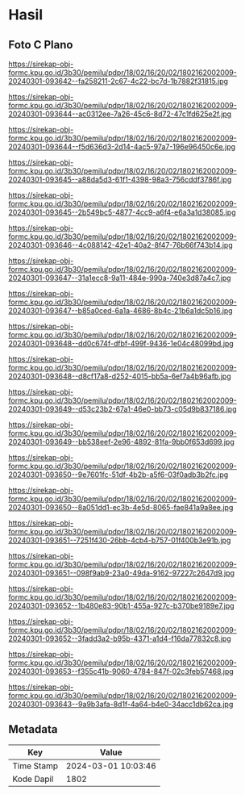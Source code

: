 # Hasil

## Foto C Plano

https://sirekap-obj-formc.kpu.go.id/3b30/pemilu/pdpr/18/02/16/20/02/1802162002009-20240301-093642--fa258211-2c67-4c22-bc7d-1b7882f31815.jpg

https://sirekap-obj-formc.kpu.go.id/3b30/pemilu/pdpr/18/02/16/20/02/1802162002009-20240301-093644--ac0312ee-7a26-45c6-8d72-47c1fd625e2f.jpg

https://sirekap-obj-formc.kpu.go.id/3b30/pemilu/pdpr/18/02/16/20/02/1802162002009-20240301-093644--f5d636d3-2d14-4ac5-97a7-196e96450c6e.jpg

https://sirekap-obj-formc.kpu.go.id/3b30/pemilu/pdpr/18/02/16/20/02/1802162002009-20240301-093645--a88da5d3-61f1-4398-98a3-756cddf3786f.jpg

https://sirekap-obj-formc.kpu.go.id/3b30/pemilu/pdpr/18/02/16/20/02/1802162002009-20240301-093645--2b549bc5-4877-4cc9-a6f4-e6a3a1d38085.jpg

https://sirekap-obj-formc.kpu.go.id/3b30/pemilu/pdpr/18/02/16/20/02/1802162002009-20240301-093646--4c088142-42e1-40a2-8f47-76b66f743b14.jpg

https://sirekap-obj-formc.kpu.go.id/3b30/pemilu/pdpr/18/02/16/20/02/1802162002009-20240301-093647--31a1ecc8-9a11-484e-990a-740e3d87a4c7.jpg

https://sirekap-obj-formc.kpu.go.id/3b30/pemilu/pdpr/18/02/16/20/02/1802162002009-20240301-093647--b85a0ced-6a1a-4686-8b4c-21b6a1dc5b16.jpg

https://sirekap-obj-formc.kpu.go.id/3b30/pemilu/pdpr/18/02/16/20/02/1802162002009-20240301-093648--dd0c674f-dfbf-499f-9436-1e04c48099bd.jpg

https://sirekap-obj-formc.kpu.go.id/3b30/pemilu/pdpr/18/02/16/20/02/1802162002009-20240301-093648--d8cf17a8-d252-4015-bb5a-6ef7a4b96afb.jpg

https://sirekap-obj-formc.kpu.go.id/3b30/pemilu/pdpr/18/02/16/20/02/1802162002009-20240301-093649--d53c23b2-67a1-46e0-bb73-c05d9b837186.jpg

https://sirekap-obj-formc.kpu.go.id/3b30/pemilu/pdpr/18/02/16/20/02/1802162002009-20240301-093649--bb538eef-2e96-4892-81fa-9bb0f653d699.jpg

https://sirekap-obj-formc.kpu.go.id/3b30/pemilu/pdpr/18/02/16/20/02/1802162002009-20240301-093650--9e7601fc-51df-4b2b-a5f6-03f0adb3b2fc.jpg

https://sirekap-obj-formc.kpu.go.id/3b30/pemilu/pdpr/18/02/16/20/02/1802162002009-20240301-093650--8a051dd1-ec3b-4e5d-8065-fae841a9a8ee.jpg

https://sirekap-obj-formc.kpu.go.id/3b30/pemilu/pdpr/18/02/16/20/02/1802162002009-20240301-093651--7251f430-26bb-4cb4-b757-01f400b3e91b.jpg

https://sirekap-obj-formc.kpu.go.id/3b30/pemilu/pdpr/18/02/16/20/02/1802162002009-20240301-093651--098f9ab9-23a0-49da-9162-97227c2647d9.jpg

https://sirekap-obj-formc.kpu.go.id/3b30/pemilu/pdpr/18/02/16/20/02/1802162002009-20240301-093652--1b480e83-90b1-455a-927c-b370be9189e7.jpg

https://sirekap-obj-formc.kpu.go.id/3b30/pemilu/pdpr/18/02/16/20/02/1802162002009-20240301-093652--3fadd3a2-b95b-4371-a1d4-f16da77832c8.jpg

https://sirekap-obj-formc.kpu.go.id/3b30/pemilu/pdpr/18/02/16/20/02/1802162002009-20240301-093653--f355c41b-9060-4784-847f-02c3feb57468.jpg

https://sirekap-obj-formc.kpu.go.id/3b30/pemilu/pdpr/18/02/16/20/02/1802162002009-20240301-093643--9a9b3afa-8d1f-4a64-b4e0-34acc1db62ca.jpg


## Metadata

| Key        | Value               |
| ---------- | ------------------- |
| Time Stamp | 2024-03-01 10:03:46 |
| Kode Dapil | 1802                |



